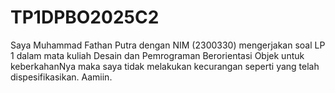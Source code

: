 # TP1DPBO2025C2

Saya Muhammad Fathan Putra dengan NIM (2300330)
mengerjakan soal LP 1 dalam mata kuliah Desain dan Pemrograman Berorientasi Objek untuk 
keberkahanNya maka saya tidak melakukan kecurangan seperti yang telah dispesifikasikan. Aamiin.
